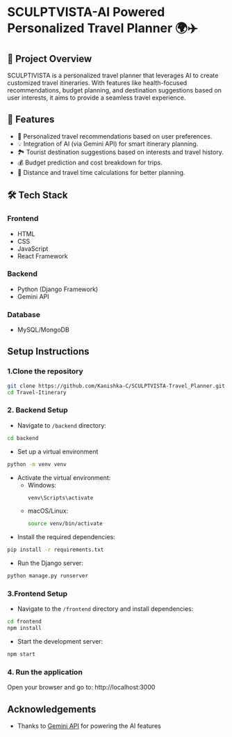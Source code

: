 # SCULPTVISTA-AI Powered Personalized Travel Planner 🌍✈️
## 🚀 Project Overview
SCULPTIVISTA is a personalized travel planner that leverages AI to create customized travel itineraries. With features like health-focused recommendations, budget planning, and destination suggestions based on user interests, it aims to provide a seamless travel experience.

## 🎯 Features
- 🧭 Personalized travel recommendations based on user preferences.
- 💡 Integration of AI (via Gemini API) for smart itinerary planning.
- 🏞️ Tourist destination suggestions based on interests and travel history.
- 💰 Budget prediction and cost breakdown for trips.
- 🚗 Distance and travel time calculations for better planning.
## 🛠 Tech Stack
### Frontend
- HTML
- CSS
- JavaScript
- React Framework
### Backend
- Python (Django Framework)
- Gemini API
### Database
- MySQL/MongoDB
## Setup Instructions
### 1.Clone the repository
```bash
git clone https://github.com/Kanishka-C/SCULPTVISTA-Travel_Planner.git
cd Travel-Itinerary
```
### 2. Backend Setup
- Navigate to ```/backend``` directory:
```bash
cd backend
```
- Set up a virtual environment
```bash
python -m venv venv
```
- Activate the virtual environment:
  - Windows:
    ```bash
    venv\Scripts\activate
    ```
  - macOS/Linux: 
    ```bash
    source venv/bin/activate
    ```
- Install the required dependencies:
```bash
pip install -r requirements.txt  
```
- Run the Django server:
```bash
python manage.py runserver  
```
### 3.Frontend Setup
- Navigate to the ```/frontend``` directory and install dependencies:
```bash
cd frontend  
npm install  
```
- Start the development server:
```bash
npm start  
```
### 4. Run the application
Open your browser and go to: 
 http://localhost:3000  

 ## Acknowledgements
 - Thanks to [Gemini API](https://ai.google.dev/) for powering the AI features

